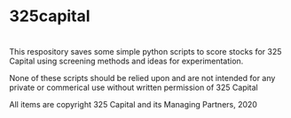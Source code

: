 # 325capital
#
This respository saves some simple python scripts to score
stocks for 325 Capital using screening methods and ideas
for experimentation. 

None of these scripts should be relied upon and are not intended for any private or commerical use 
without written permission of 325 Capital

All items are copyright 325 Capital and its Managing Partners, 2020
